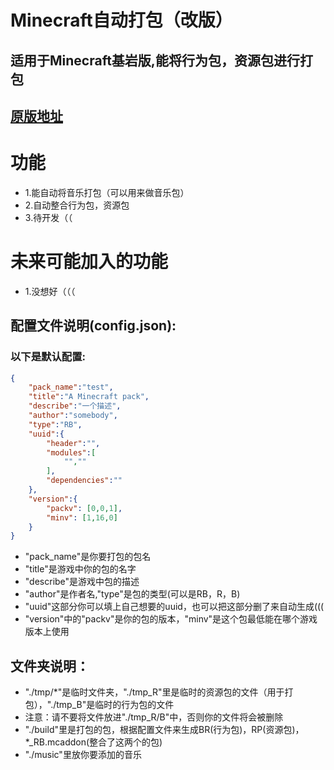 # Minecraft自动打包（改版）
## 适用于Minecraft基岩版,能将行为包，资源包进行打包
## [原版地址](https://github.com/menghengbai/Minecarft-bedrock-mcpacks-auto-packing)
# 功能
  * 1.能自动将音乐打包（可以用来做音乐包）
  * 2.自动整合行为包，资源包
  * 3.待开发（（
# 未来可能加入的功能
  * 1.没想好（（（
## 配置文件说明(config.json):
### 以下是默认配置:
```json
{
    "pack_name":"test",
    "title":"A Minecraft pack",
    "describe":"一个描述",
    "author":"somebody",
    "type":"RB",
    "uuid":{
        "header":"",
        "modules":[
            "",""
        ],
        "dependencies":""
    },
    "version":{
        "packv": [0,0,1],
        "minv": [1,16,0]
    }
}
```
* "pack_name"是你要打包的包名
* "title"是游戏中你的包的名字
* "describe"是游戏中包的描述
* "author"是作者名,"type"是包的类型(可以是RB，R，B)
* "uuid"这部分你可以填上自己想要的uuid，也可以把这部分删了来自动生成(((
* "version"中的"packv"是你的包的版本，"minv"是这个包最低能在哪个游戏版本上使用
## 文件夹说明：
- "./tmp/*"是临时文件夹，"./tmp_R"里是临时的资源包的文件（用于打包），"./tmp_B"是临时的行为包的文件
- 注意：请不要将文件放进"./tmp_R/B"中，否则你的文件将会被删除
- "./build"里是打包的包，根据配置文件来生成BR(行为包)，RP(资源包)，*_RB.mcaddon(整合了这两个的包)
- "./music"里放你要添加的音乐
